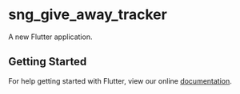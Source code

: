# sng_give_away_tracker

A new Flutter application.

## Getting Started

For help getting started with Flutter, view our online
[documentation](https://flutter.io/).
